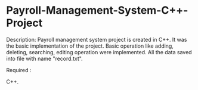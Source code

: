 # Payroll-Management-System-C++-Project

Description: Payroll management system project is created in C++. It was the basic implementation of the project. Basic operation like adding, deleting, searching, editing operation were implemented. All the data saved into file with name "record.txt".

Required :

C++.
